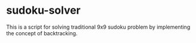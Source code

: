 # sudoku-solver
This is a script for solving traditional 9x9 sudoku problem by implementing the concept of backtracking.
